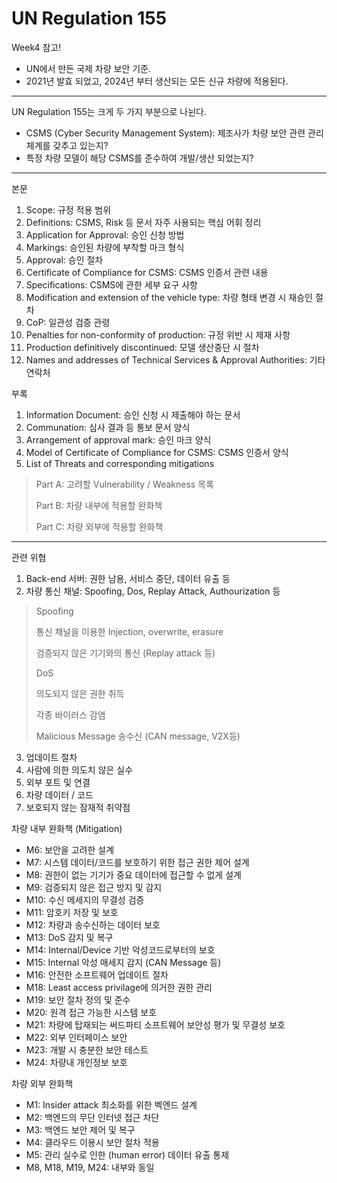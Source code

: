 # UN Regulation 155

Week4 참고! 
- UN에서 만든 국제 차량 보안 기준.
- 2021년 발효 되었고, 2024년 부터 생산되는 모든 신규 차량에 적용된다.

---

UN Regulation 155는 크게 두 가지 부분으로 나뉜다.

- CSMS (Cyber Security Management System): 제조사가 차량 보안 관련 관리 체계를 갖추고 있는지?
- 특정 차량 모델이 해당 CSMS를 준수하여 개발/생산 되었는지?

---

본문
1. Scope: 규정 적용 범위
2. Definitions: CSMS, Risk 등 문서 자주 사용되는 핵심 어휘 정리
3. Application for Approval: 승인 신청 방법
4. Markings: 승인된 차량에 부착할 마크 형식
5. Approval: 승인 절차
6. Certificate of Compliance for CSMS: CSMS 인증서 관련 내용
7. Specifications: CSMS에 관한 세부 요구 사항
8. Modification and extension of the vehicle type: 차량 형태 변경 시 재승인 절차
9. CoP: 일관성 검증 관령
10. Penalties for non-conformity of production: 규정 위반 시 제재 사항
11. Production definitively discontinued: 모델 생산중단 시 절차
12. Names and addresses of Technical Services & Approval Authorities: 기타 연락처

부록
1. Information Document: 승인 신청 시 제출해야 하는 문서
2. Communation: 심사 결과 등 통보 문서 양식
3. Arrangement of approval mark: 승인 마크 양식
4. Model of Certificate of Compliance for CSMS: CSMS 인증서 양식
5. List of Threats and corresponding mitigations
  > Part A: 고려할 Vulnerability / Weakness 목록
> 
  > Part B: 차량 내부에 적용할 완화책
> 
  > Part C: 차량 외부에 적용할 완화책

---

관련 위협
1. Back-end 서버: 권한 남용, 서비스 중단, 데이터 유출 등
2. 차량 통신 채널: Spoofing, Dos, Replay Attack, Authourization 등
> Spoofing
>
> 통신 채널을 이용한 Injection, overwrite, erasure
> 
> 검증되지 않은 기기와의 통신 (Replay attack 등)
> 
> DoS
> 
> 의도되지 않은 권한 취득
>
> 각종 바이러스 감염
> 
> Malicious Message 송수신 (CAN message, V2X등)
> 
3. 업데이트 절차
4. 사람에 의한 의도치 않은 실수
5. 외부 포트 및 연결
6. 차량 데이터 / 코드
7. 보호되지 않는 잠재적 취약점

차량 내부 완화책 (Mitigation)
- M6: 보안을 고려한 설계
- M7: 시스템 데이터/코드를 보호하기 위한 접근 권한 제어 설계
- M8: 권한이 없는 기기가 중요 데이터에 접근할 수 없게 설계
- M9: 검증되지 않은 접근 방지 및 감지
- M10: 수신 메세지의 무결성 검증
- M11: 암호키 저장 및 보호
- M12: 차량과 송수신하는 데이터 보호
- M13: DoS 감지 및 복구
- M14: Internal/Device 기반 악성코드로부터의 보호
- M15: Internal 악성 매세지 감지 (CAN Message 등)
- M16: 안전한 소프트웨어 업데이트 절차
- M18: Least access privilage에 의거한 권한 관리
- M19: 보안 절차 정의 및 준수
- M20: 원격 접근 가능한 시스템 보호
- M21: 차량에 탑재되는 써드파티 소프트웨어 보안성 평가 및 무결성 보호
- M22: 외부 인터페이스 보안
- M23: 개발 시 충분한 보안 테스트
- M24: 차량내 개인정보 보호

차량 외부 완화책
- M1: Insider attack 최소화를 위한 벡엔드 설계
- M2: 백엔드의 무단 인터넷 접근 차단
- M3: 백엔드 보안 제어 및 복구
- M4: 클라우드 이용시 보안 절차 적용
- M5: 관리 실수로 인한 (human error) 데이터 유출 통제
- M8, M18, M19, M24: 내부와 동일

